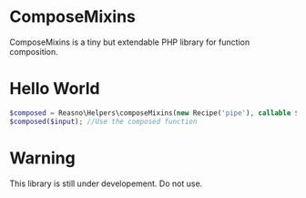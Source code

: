 # ComposeMixins
ComposeMixins is a tiny but extendable PHP library for function composition. 

# Hello World
```php
$composed = Reasno\Helpers\composeMixins(new Recipe('pipe'), callable $a, callable $b);
$composed($input); //Use the composed function
```

# Warning
This library is still under developement. Do not use.
